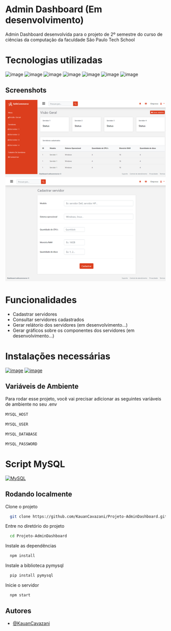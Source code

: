 # Admin Dashboard (Em desenvolvimento)

Admin Dashboard desenvolvida para o projeto de 2º semestre do curso de ciências da computação da faculdade São Paulo Tech School

# Tecnologias utilizadas

![image](https://img.shields.io/badge/HTML5-E34F26?style=for-the-badge&logo=html5&logoColor=white)
![image](https://img.shields.io/badge/CSS3-1572B6?style=for-the-badge&logo=css3&logoColor=white)
![image](https://img.shields.io/badge/JavaScript-F7DF1E?style=for-the-badge&logo=javascript&logoColor=black)
![image](https://img.shields.io/badge/Node.js-43853D?style=for-the-badge&logo=node.js&logoColor=white)
![image](https://img.shields.io/badge/MySQL-00000F?style=for-the-badge&logo=mysql&logoColor=white)
![image](https://img.shields.io/badge/Bootstrap-563D7C?style=for-the-badge&logo=bootstrap&logoColor=white)
![image](https://img.shields.io/badge/Python-3776AB?style=for-the-badge&logo=python&logoColor=white)

## Screenshots

![App Screenshot](./public/assets/readme/screenshotPainel.png)
![App Screenshot](./public/assets/readme/screenshotCadastro.png)

# Funcionalidades

- Cadastrar servidores
- Consultar servidores cadastrados
- Gerar relátorio dos servidores (em desenvolvimento...)
- Gerar gráficos sobre os componentes dos servidores (em desenvolvimento...)

# Instalações necessárias

[![image](https://img.shields.io/badge/Node.js-43853D?style=for-the-badge&logo=node.js&logoColor=white)](https://nodejs.org/en/download/)
[![image](https://img.shields.io/badge/Python-3776AB?style=for-the-badge&logo=python&logoColor=white)](https://www.python.org/downloads/)

## Variáveis de Ambiente

Para rodar esse projeto, você vai precisar adicionar as seguintes variáveis de ambiente no seu .env

`MYSQL_HOST`

`MYSQL_USER`

`MYSQL_DATABASE`

`MYSQL_PASSWORD`

# Script MySQL

[![MySQL](https://img.shields.io/badge/mysql-%2300f.svg?style=for-the-badge&logo=mysql&logoColor=white)](./src/database/script.sql)

## Rodando localmente

Clone o projeto

```bash
  git clone https://github.com/KauanCavazani/Projeto-AdminDashboard.git
```

Entre no diretório do projeto

```bash
  cd Projeto-AdminDashboard
```

Instale as dependências

```bash
  npm install
```

Instale a biblioteca pymysql

```bash
  pip install pymysql
```

Inicie o servidor

```bash
  npm start
```

## Autores

- [@KauanCavazani](https://www.github.com/KauanCavazani)

